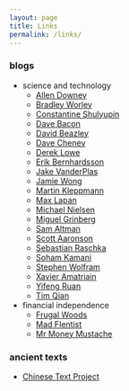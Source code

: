 ```yaml
---
layout: page
title: Links
permalink: /links/
---
```


### blogs

* science and technology
    * [Allen Downey](http://allendowney.blogspot.com/)
    * [Bradley Worley](http://geekysuavo.github.io/about.html)
    * [Constantine Shulyupin](http://makelinux.net/)
    * [Dave Bacon](http://dabacon.org/)
    * [David Beazley](https://www.dabeaz.com/index.html)
    * [Dave Cheney](https://dave.cheney.net)
    * [Derek Lowe](http://blogs.sciencemag.org/pipeline/)
    * [Erik Bernhardsson](https://erikbern.com/)
    * [Jake VanderPlas](https://jakevdp.github.io/)
    * [Jamie Wong](http://jamie-wong.com/)
    * [Martin Kleppmann](https://martin.kleppmann.com/)
    * [Max Lapan](https://medium.com/@shmuma)
    * [Michael Nielsen][nielsen]
    * [Miguel Grinberg](https://blog.miguelgrinberg.com/index)
    * [Sam Altman](http://blog.samaltman.com)
    * [Scott Aaronson](https://www.scottaaronson.com/blog/)
    * [Sebastian Raschka](https://sebastianraschka.com/blog/index.html)
    * [Soham Kamani](https://www.sohamkamani.com/blog)
    * [Stephen Wolfram](https://blog.stephenwolfram.com/)
    * [Xavier Amatriain](https://medium.com/@xamat)
    * [Yifeng Ruan](http://www.ruanyifeng.com/blog/)
    * [Tim Qian](https://blog.t9t.io/)
* financial independence
    * [Frugal Woods](http://www.frugalwoods.com)
    * [Mad FIentist](https://www.madfientist.com/)
    * [Mr Money Mustache](http://www.mrmoneymustache.com)

### ancient texts

* [Chinese Text Project](http://ctext.org/)


[nielsen]: http://michaelnielsen.org/
